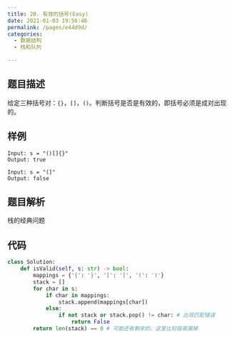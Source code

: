 ```yaml
---
title: 20. 有效的括号(Easy)
date: 2021-01-03 19:56:46
permalink: /pages/e44d9d/
categories: 
  - 数据结构
  - 栈和队列

---
```


## 题目描述

给定三种括号对：`{}`，`[]`，`()`。判断括号是否是有效的，即括号必须是成对出现的。

## 样例

```
Input: s = "()[]{}"
Output: true

Input: s = "(]"
Output: false
```

## 题目解析

栈的经典问题

## 代码

```python
class Solution:
    def isValid(self, s: str) -> bool:
        mappings = {'{': '}', '[': ']', '(': ')'}
        stack = []
        for char in s:
            if char in mappings:
                stack.append(mappings[char])
            else:
                if not stack or stack.pop() != char: # 出现匹配错误
                    return False 
        return len(stack) == 0 # 可能还有剩余的，这里比较容易漏掉
```



